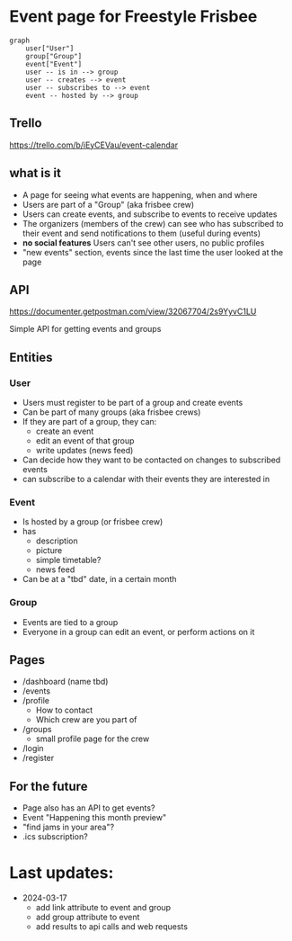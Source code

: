 # Event page for Freestyle Frisbee

```mermaid
graph
	user["User"]
	group["Group"]
	event["Event"]
	user -- is in --> group
	user -- creates --> event
	user -- subscribes to --> event
	event -- hosted by --> group
```

## Trello
https://trello.com/b/iEyCEVau/event-calendar

## what is it
- A page for seeing what events are happening, when and where
- Users are part of a "Group" (aka frisbee crew)
- Users can create events, and subscribe to events to receive updates
- The organizers (members of the crew) can see who has subscribed to their event and send notifications to them (useful during events)
- **no social features** Users can't see other users, no public profiles
- "new events" section, events since the last time the user looked at the page

## API
https://documenter.getpostman.com/view/32067704/2s9YyvC1LU

Simple API for getting events and groups

## Entities

### User
- Users must register to be part of a group and create events
- Can be part of many groups (aka frisbee crews)
- If they are part of a group, they can:
    - create an event
    - edit an event of that group
    - write updates (news feed)
- Can decide how they want to be contacted on changes to subscribed events
- can subscribe to a calendar with their events they are interested in

### Event
- Is hosted by a group (or frisbee crew)
- has
    - description
    - picture
    - simple timetable?
    - news feed
- Can be at a "tbd" date, in a certain month

### Group
- Events are tied to a group
- Everyone in a group can edit an event, or perform actions on it

## Pages
- /dashboard (name tbd)
- /events
- /profile
    - How to contact
    - Which crew are you part of
- /groups
    - small profile page for the crew
- /login
- /register

## For the future
- Page also has an API to get events?
- Event "Happening this month preview"
- "find jams in your area"?
- .ics subscription?

# Last updates:

- 2024-03-17
  - add link attribute to event and group
  - add group attribute to event
  - add results to api calls and web requests
